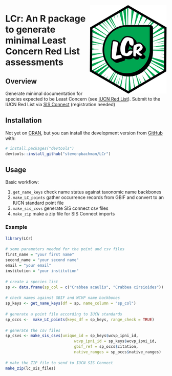 
<a href="https://matildabrown.github.io/rWCVP/"><img src="man/figures/logo.png" align="right" height="276"/></a>

# LCr: An R package to generate minimal Least Concern Red List assessments

## Overview

Generate minimal documentation for species expected to be Least Concern
(see [IUCN Red List](https://www.iucnredlist.org/)). Submit to the IUCN
Red List via [SIS Connect](https://connect.iucnredlist.org/)
(registration needed)

## Installation

Not yet on [CRAN](https://CRAN.R-project.org), but you can install the
development version from [GitHub](https://github.com/) with:

``` r
# install.packages("devtools")
devtools::install_github("stevenpbachman/LCr")
```

## Usage

Basic workflow:

1.  `get_name_keys` check name status against taxonomic name backbones
2.  `make_LC_points` gather occurrence records from GBIF and convert to
    an IUCN standard point file
3.  `make_sis_csvs` generate SIS connect csv files
4.  `make_zip` make a zip file for SIS Connect imports

### Example

``` r
library(LCr)

# some parameters needed for the point and csv files
first_name = "your first name"
second_name = "your second name"
email = "your email"
institution = "your institution"

# create a species list
sp <- data.frame(sp_col = c("Crabbea acaulis", "Crabbea cirsioides"))

# check names against GBIF and WCVP name backbones 
sp_keys <- get_name_keys(df = sp, name_column = "sp_col")

# generate a point file according to IUCN standards
sp_occs <-  make_LC_points(keys_df = sp_keys, range_check = TRUE)

# generate the csv files
sp_csvs <- make_sis_csvs(unique_id = sp_keys$wcvp_ipni_id,
                              wcvp_ipni_id = sp_keys$wcvp_ipni_id,
                              gbif_ref = sp_occs$citation,
                              native_ranges = sp_occs$native_ranges)

# make the ZIP file to send to IUCN SIS Connect
make_zip(lc_sis_files)
```
